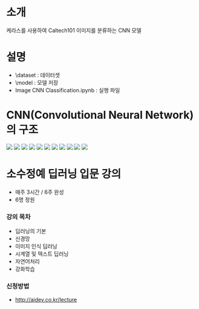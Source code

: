 # 소개
케라스를 사용하여 Caltech101 이미지를 분류하는 CNN 모델

# 설명
- \dataset : 데이터셋
- \model : 모델 저장
- Image CNN Classification.ipynb : 실행 파일

# CNN(Convolutional Neural Network)의 구조
<img src = "/image/image01.png">

<img src = "/image/image02.png">

<img src = "/image/image03.png">

<img src = "/image/image04.png">

<img src = "/image/image05.png">

<img src = "/image/image06.png">

<img src = "/image/image07.png">

<img src = "/image/image08.png">

<img src = "/image/image09.png">

<img src = "/image/image10.png">

<img src = "/image/image11.png">
            
# 소수정예 딥러닝 입문 강의
- 매주 3시간 / 6주 완성
- 6명 정원

### 강의 목차
- 딥러닝의 기본
- 신경망
- 이미지 인식 딥러닝
- 시계열 및 텍스트 딥러닝
- 자연어처리
- 강화학습

### 신청방법
- <http://aidev.co.kr/lecture>
